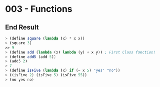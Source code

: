 # 003 - Functions

## End Result

```scheme
> (define square (lambda (x) * x x))
> (square 3)
>> 9
> (define add (lambda (x) lambda (y) + x y)) ; First Class function!
> (define add5 (add 5))
> (add5 2)
> 7
> (define isFive (lambda (x) if (= x 5) "yes" "no"))
> ((isFive 2) (isFive 5) (isFive 55))
> (no yes no)
```
